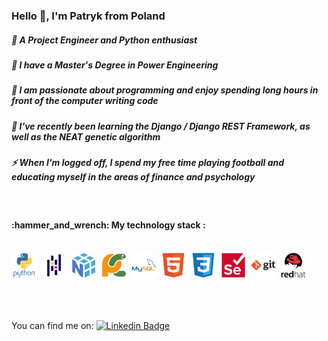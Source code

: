 <h3>Hello 👋, I'm Patryk from Poland</h3>
<h5>🔭 A Project Engineer and Python enthusiast</h5>
<h5>📄 I have a Master's Degree in Power Engineering</h5>
<h5>📝 I am passionate about programming and enjoy spending long hours in front of the computer writing code</h5>
<h5>🌱 I've recently been learning the Django / Django REST Framework, as well as the NEAT genetic algorithm</h5>
<h5>⚡ When I'm logged off, I spend my free time playing football and educating myself in the areas of finance and psychology</h5>

<br>
<h4>:hammer_and_wrench: My technology stack :</h4>

<div>
<br>
  <img src="https://github.com/devicons/devicon/blob/master/icons/python/python-original-wordmark.svg"  title="CSS3" alt="CSS" width="40" height="40"/>&nbsp;
  <img src="https://github.com/devicons/devicon/blob/master/icons/pandas/pandas-original.svg"  title="CSS3" alt="CSS" width="40" height="40"/>&nbsp;
  <img src="https://github.com/devicons/devicon/blob/master/icons/numpy/numpy-original.svg"  title="CSS3" alt="CSS" width="40" height="40"/>&nbsp;
  <img src="https://github.com/devicons/devicon/blob/master/icons/pycharm/pycharm-original.svg"  title="CSS3" alt="CSS" width="40" height="40"/>&nbsp;
  <img src="https://github.com/devicons/devicon/blob/master/icons/mysql/mysql-original-wordmark.svg"  title="CSS3" alt="CSS" width="40" height="40"/>&nbsp;
  <img src="https://github.com/devicons/devicon/blob/master/icons/html5/html5-original.svg" title="HTML5" alt="HTML" width="40" height="40"/>&nbsp;
  <img src="https://github.com/devicons/devicon/blob/master/icons/css3/css3-original.svg"  title="CSS3" alt="CSS" width="40" height="40"/>&nbsp;
  <img src="https://github.com/devicons/devicon/blob/master/icons/selenium/selenium-original.svg"  title="CSS3" alt="CSS" width="40" height="40"/>&nbsp;
  <img src="https://github.com/devicons/devicon/blob/master/icons/git/git-original-wordmark.svg"  title="CSS3" alt="CSS" width="40" height="40"/>&nbsp;
  <img src="https://github.com/devicons/devicon/blob/master/icons/redhat/redhat-original-wordmark.svg"  title="CSS3" alt="CSS" width="40" height="40"/>&nbsp;
 
</div><br><br><br>

You can find me on: [![Linkedin Badge](https://img.shields.io/badge/-LinkedIn-blue?style=flat&logo=Linkedin&logoColor=white)](https://www.linkedin.com/in/patryk-sowi%C5%84ski-0a5631197/)
